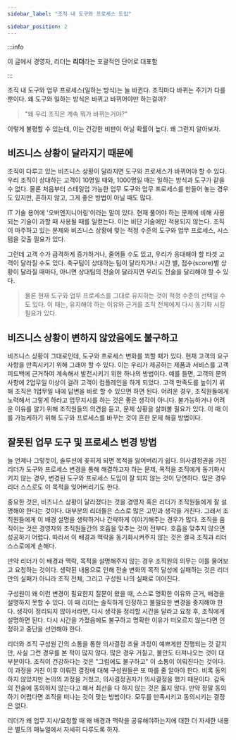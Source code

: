 ```yaml
---
sidebar_label: "조직 내 도구와 프로세스 도입"

sidebar_position: 2
---
```


:::info

이 글에서 경영자, 리더는 **리더**라는 포괄적인 단어로 대표함

:::

조직 내 도구와 업무 프로세스(일하는 방식)는 늘 바뀐다. 조직마다 바뀌는 주기가 다를 뿐이다. 왜 도구와 일하는 방식은 바뀌고 바뀌어야만 하는걸까?

> "왜 우리 조직은 계속 뭐가 바뀌는거야?"

이렇게 불평할 수 있는데, 이는 건강한 비판이 아닐 확률이 높다. 왜 그런지 알아보자.

## 비즈니스 상황이 달라지기 때문에

조직이 다루고 있는 비즈니스 상황이 달라지면 도구와 프로세스가 바뀌어야 할 수 있다. 우리 조직이 상대하는 고객이 10명일 때와, 1000명일 때는 일하는 방식과 도구가 같을 수 없다. 물론 처음부터 스테일업 가능한 업무 도구와 업무 프로세스를 만들어 놓는 경우도 있지만, 흔하지 않고, 그게 좋은 방법이 아닐 때도 많다.

IT 기술 용어에 '오버엔지니어링'이라는 말이 있다. 현재 풀어야 하는 문제에 비해 사용되는 기술이 과할 때 사용될 때를 일컫는다. 이는 비단 기술에만 적용되지 않는다. 조직이 마주하고 있는 문제와 비즈니스 상황에 맞는 적정 수준의 도구와 업무 프로세스, 시스템을 갖출 필요가 있다.

그런데 고객 수가 급격하게 증가하거나, 줄어들 수도 있고, 우리가 응대해야 할 타겟 고객이 달라질 수도 있다. 축구팀이 상대하는 팀이 달라지거나 시간 별, 점수(score)별 상황이 달라질 때마다, 아니면 상대팀의 전술이 달라지면 우리도 전술을 달리해야 할 수 있다.

> 물론 현재 도구와 업무 프로세스를 그대로 유지하는 것이 적정 수준의 선택일 수도 있다. 이 때는, 유지해야 하는 이유와 근거를 조직 전체에게 다시 동기화 시킬 필요가 있다.

## 비즈니스 상황이 변하지 않았음에도 불구하고

비즈니스 상황이 그대로인데, 도구와 프로세스 변화를 꾀할 때가 있다. 현재 고객의 요구사항을 만족시키기 위해 그래야 할 수 있다. 이는 우리가 제공하는 제품과 서비스를 고객 피드백에 근거하여 계속해서 발전시키기 위한 하나의 방법이다. 예를 들면, 고객의 문의사항에 2업무일 이상이 걸려 고객이 컴플레인을 하게 되었다. 고객 만족도를 높이기 위해 조직은 1업무일 내에 답변을 바로 할 수 있으면 하면 된다. 어려운 경우, 조직원들에게 노력해서 그렇게 하라고 업무지시를 하는 것은 좋은 생각이 아니다. 불가능하거나 어려운 이유를 알기 위해 조직원들의 의견을 듣고, 문제 상황을 살펴볼 필요가 있다. 이 때 이를 가능케하기 위해 도구와 프로세스를 바꾸는 것이 흔한 문제 해결 방법이다.

## 잘못된 업무 도구 및 프로세스 변경 방법

늘 언제나 그렇듯이, 솔루션에 꽂히게 되면 목적을 잃어버리기 쉽다. 의사결정권을 가진 리더가 도구와 프로세스 변경을 통해 해결하고자 하는 문제, 목적을 조직에게 동기화시키지 않는 경우, 변경된 도구와 프로세스 도입이 잘 되지 않는 것이 당연하다. 많은 경우 리더 스스로도 이 목적을 잊어버리기도 한다.

중요한 것은, 비즈니스 상황이 달라졌다는 것을 경영자 혹은 리더가 조직원들에게 잘 설명해야 한다는 것이다. 대부분의 리더들은 스스로 많은 고민과 생각을 거친다. 그래서 조직원들에게 이 배경 설명을 생략하거나 간략하게 이야기해주는 경우가 많다. 조직을 움직이는 것은 경영자와 조직원들간의 호흡을 맞추는 것이 전부다. 호흡을 맞추지 않으면 성공하기 어렵다. 따라서 이 배경과 맥락을 동기화시켜주지 않는 것은 결국 조직과 리더 스스로에게 손해다.

만약 리더가 이 배경과 맥락, 목적을 설명해주지 않는 경우 조직원의 의무는 이를 물어보고 요청하는 것이다. 생략된 내용으로 인해 전술 변화의 목적 달성에 실패하는 것은 리더만의 실패가 아니라 조직 전체, 그리고 구성원 나의 실패로 이어진다.

구성원이 왜 이런 변경이 필요한지 질문이 왔을 때, 스스로 명확한 이유와 근거, 배경을 설명하지 못할 수 있다. 이 때 리더는 솔직하게 인정하고 불필요한 변경을 중지해야 한다. 생각이 정리되지 않아서라면, 다시 생각을 정리할 시간을 달라고 요청 후, 조직에게 설명하면 된다. 다시 시간을 가졌음에도 불구하고 명확한 이유가 떠오르지 않는다면 인정하고 중단을 선언해야 한다.

리더와 조직 구성원 간의 소통을 통한 의사결정 조율 과정이 예쁘게만 진행되는 것 같지만, 사실 그런 경우를 본 적이 많지 않다. 많은 경우 거칠고, 불만도 터져나오는 것이 대부분이다. 조직이 건강하다는 것은 "그럼에도 불구하고" 이 소통이 이뤄진다는 것이다. 이 과정을 거친 이후 이뤄진 결정에 대해 구성원들은 또 따를 줄 알아야 한다. 비록 동의하지 않았지만 논의의 과정을 거쳤고, 의사결정권자가 의사결정을 했기 때문이다. 감독의 전술에 동의하지 않는다고 해서 최선을 다 하지 않는 것은 옳지 않다. 만약 정말 동의하기 어렵다면 조직을 떠나는 것이 맞는 방법이다. 모두를 만족시키고 동의시키는 결정은 없다.

리더가 왜 업무 지시/요청할 때 왜 배경과 맥락을 공유해야하는지에 대한 더 자세한 내용은 별도의 매뉴얼에서 자세히 다루도록 하자.
